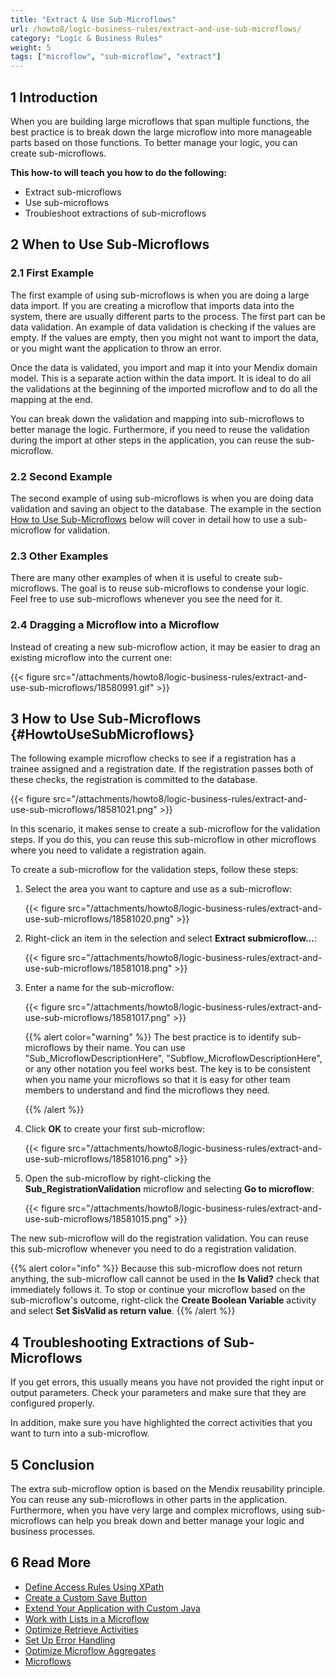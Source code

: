 ```yaml
---
title: "Extract & Use Sub-Microflows"
url: /howto8/logic-business-rules/extract-and-use-sub-microflows/
category: "Logic & Business Rules"
weight: 5
tags: ["microflow", "sub-microflow", "extract"]
---
```


## 1 Introduction

When you are building large microflows that span multiple functions, the best practice is to break down the large microflow into more manageable parts based on those functions. To better manage your logic, you can create sub-microflows. 

**This how-to will teach you how to do the following:**

* Extract sub-microflows
* Use sub-microflows
* Troubleshoot extractions of sub-microflows

## 2 When to Use Sub-Microflows

### 2.1 First Example

The first example of using sub-microflows is when you are doing a large data import. If you are creating a microflow that imports data into the system, there are usually different parts to the process. The first part can be data validation. An example of data validation is checking if the values are empty. If the values are empty, then you might not want to import the data, or you might want the application to throw an error.

Once the data is validated, you import and map it into your Mendix domain model. This is a separate action within the data import. It is ideal to do all the validations at the beginning of the imported microflow and to do all the mapping at the end.

You can break down the validation and mapping into sub-microflows to better manage the logic. Furthermore, if you need to reuse the validation during the import at other steps in the application, you can reuse the sub-microflow.

### 2.2 Second Example

The second example of using sub-microflows is when you are doing data validation and saving an object to the database. The example in the section [How to Use Sub-Microflows](#HowtoUseSubMicroflows) below will cover in detail how to use a sub-microflow for validation.

### 2.3 Other Examples

There are many other examples of when it is useful to create sub-microflows. The goal is to reuse sub-microflows to condense your logic. Feel free to use sub-microflows whenever you see the need for it.

### 2.4 Dragging a Microflow into a Microflow

Instead of creating a new sub-microflow action, it may be easier to drag an existing microflow into the current one:

{{< figure src="/attachments/howto8/logic-business-rules/extract-and-use-sub-microflows/18580991.gif" >}}

## 3 How to Use Sub-Microflows {#HowtoUseSubMicroflows}

The following example microflow checks to see if a registration has a trainee assigned and a registration date. If the registration passes both of these checks, the registration is committed to the database.

{{< figure src="/attachments/howto8/logic-business-rules/extract-and-use-sub-microflows/18581021.png" >}}

In this scenario, it makes sense to create a sub-microflow for the validation steps. If you do this, you can reuse this sub-microflow in other microflows where you need to validate a registration again.

To create a sub-microflow for the validation steps, follow these steps:

1. Select the area you want to capture and use as a sub-microflow:

    {{< figure src="/attachments/howto8/logic-business-rules/extract-and-use-sub-microflows/18581020.png" >}}

2. Right-click an item in the selection and select **Extract submicroflow...**:

    {{< figure src="/attachments/howto8/logic-business-rules/extract-and-use-sub-microflows/18581018.png" >}}

3.  Enter a name for the sub-microflow:

	{{< figure src="/attachments/howto8/logic-business-rules/extract-and-use-sub-microflows/18581017.png" >}}

	{{% alert color="warning" %}} The best practice is to identify sub-microflows by their name. You can use "Sub_MicroflowDescriptionHere", "Subflow_MicroflowDescriptionHere", or any other notation you feel works best. The key is to be consistent when you name your microflows so that it is easy for other team members to understand and find the microflows they need.

	{{% /alert %}}
4. Click **OK** to create your first sub-microflow:

    {{< figure src="/attachments/howto8/logic-business-rules/extract-and-use-sub-microflows/18581016.png" >}}

5. Open the sub-microflow by right-clicking the **Sub_RegistrationValidation** microflow and selecting **Go to microflow**:

    {{< figure src="/attachments/howto8/logic-business-rules/extract-and-use-sub-microflows/18581015.png" >}}

The new sub-microflow will do the registration validation. You can reuse this sub-microflow whenever you need to do a registration validation. 

{{% alert color="info" %}}
Because this sub-microflow does not return anything, the sub-microflow call cannot be used in the **Is Valid?** check that immediately follows it. To stop or continue your microflow based on the sub-microflow's outcome, right-click the **Create Boolean Variable** activity and select **Set $isValid as return value**.
{{% /alert %}}

## 4 Troubleshooting Extractions of Sub-Microflows

If you get errors, this usually means you have not provided the right input or output parameters. Check your parameters and make sure that they are configured properly. 

In addition, make sure you have highlighted the correct activities that you want to turn into a sub-microflow.

## 5 Conclusion

The extra sub-microflow option is based on the Mendix reusability principle. You can reuse any sub-microflows in other parts in the application. Furthermore, when you have very large and complex microflows, using sub-microflows can help you break down and better manage your logic and business processes.

## 6 Read More

* [Define Access Rules Using XPath](/howto8/logic-business-rules/define-access-rules-using-xpath/)
* [Create a Custom Save Button](/howto8/logic-business-rules/create-a-custom-save-button/)
* [Extend Your Application with Custom Java](/howto8/logic-business-rules/extending-your-application-with-custom-java/)
* [Work with Lists in a Microflow](/howto8/logic-business-rules/working-with-lists-in-a-microflow/)
* [Optimize Retrieve Activities](/howto8/logic-business-rules/optimizing-retrieve-activities/)
* [Set Up Error Handling](/howto8/logic-business-rules/set-up-error-handling/)
* [Optimize Microflow Aggregates](/howto8/logic-business-rules/optimizing-microflow-aggregates/)
* [Microflows](/refguide8/microflows/)
